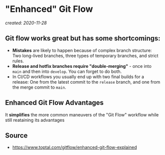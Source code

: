 "Enhanced" Git Flow
================================================================================

_created: 2020-11-28_


Git flow works great but has some shortcomings:
--------------------------------------------------------------------------------

* **Mistakes** are likely to happen because of complex branch structure:
  Two long-lived branches, three types of temporary branches, and strict rules.
* **Release and hotfix branches require "double-merging"** - once into `main`
  and then into `develop`. You can forget to do both.
* In CI/CD workflows you usually end up with two final builds for a release:
  One from the latest commit to the `release` branch, and one from the merge
  commit to `main`.

Enhanced Git Flow Advantages
--------------------------------------------------------------------------------

It **simplifies** the more common maneuvers of the "Git Flow" workflow while
still reataining its advantages


Source
--------------------------------------------------------------------------------

* https://www.toptal.com/gitflow/enhanced-git-flow-explained
